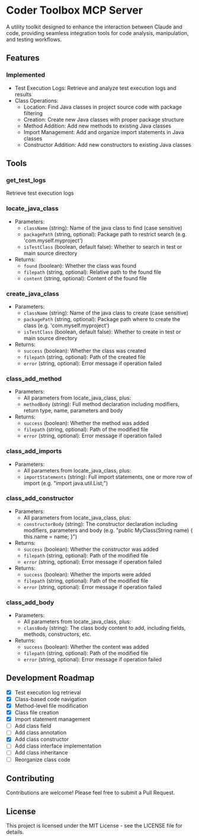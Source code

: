 # Coder Toolbox MCP Server

A utility toolkit designed to enhance the interaction between Claude and code, providing seamless integration tools for code analysis, manipulation, and testing workflows.

## Features

### Implemented
- Test Execution Logs: Retrieve and analyze test execution logs and results
- Class Operations:
  - Location: Find Java classes in project source code with package filtering
  - Creation: Create new Java classes with proper package structure
  - Method Addition: Add new methods to existing Java classes
  - Import Management: Add and organize import statements in Java classes
  - Constructor Addition: Add new constructors to existing Java classes

## Tools

### get_test_logs
Retrieve test execution logs

### locate_java_class
- Parameters:
  - `className` (string): Name of the java class to find (case sensitive)
  - `packagePath` (string, optional): Package path to restrict search (e.g. 'com.myself.myproject')
  - `isTestClass` (boolean, default false): Whether to search in test or main source directory
- Returns:
  - `found` (boolean): Whether the class was found
  - `filepath` (string, optional): Relative path to the found file
  - `content` (string, optional): Content of the found file

### create_java_class
- Parameters:
  - `className` (string): Name of the java class to create (case sensitive)
  - `packagePath` (string, optional): Package path where to create the class (e.g. 'com.myself.myproject')
  - `isTestClass` (boolean, default false): Whether to create in test or main source directory
- Returns:
  - `success` (boolean): Whether the class was created
  - `filepath` (string, optional): Path of the created file
  - `error` (string, optional): Error message if operation failed

### class_add_method
- Parameters:
  - All parameters from locate_java_class, plus:
  - `methodBody` (string): Full method declaration including modifiers, return type, name, parameters and body
- Returns:
  - `success` (boolean): Whether the method was added
  - `filepath` (string, optional): Path of the modified file
  - `error` (string, optional): Error message if operation failed

### class_add_imports
- Parameters:
  - All parameters from locate_java_class, plus:
  - `importStatements` (string): Full import statements, one or more row of import (e.g. "import java.util.List;")

### class_add_constructor
- Parameters:
  - All parameters from locate_java_class, plus:
  - `constructorBody` (string): The constructor declaration including modifiers, parameters and body (e.g. "public MyClass(String name) { this.name = name; }")
- Returns:
  - `success` (boolean): Whether the constructor was added
  - `filepath` (string, optional): Path of the modified file
  - `error` (string, optional): Error message if operation failed
- Returns:
  - `success` (boolean): Whether the imports were added
  - `filepath` (string, optional): Path of the modified file
  - `error` (string, optional): Error message if operation failed

### class_add_body
- Parameters:
  - All parameters from locate_java_class, plus:
  - `classBody` (string): The class body content to add, including fields, methods, constructors, etc.
- Returns:
  - `success` (boolean): Whether the content was added
  - `filepath` (string, optional): Path of the modified file
  - `error` (string, optional): Error message if operation failed

## Development Roadmap
- [x] Test execution log retrieval
- [x] Class-based code navigation
- [x] Method-level file modification
- [x] Class file creation
- [x] Import statement management
- [ ] Add class field
- [ ] Add class annotation
- [x] Add class constructor
- [ ] Add class interface implementation
- [ ] Add class inheritance
- [ ] Reorganize class code

## Contributing
Contributions are welcome! Please feel free to submit a Pull Request.

## License
This project is licensed under the MIT License - see the LICENSE file for details.
